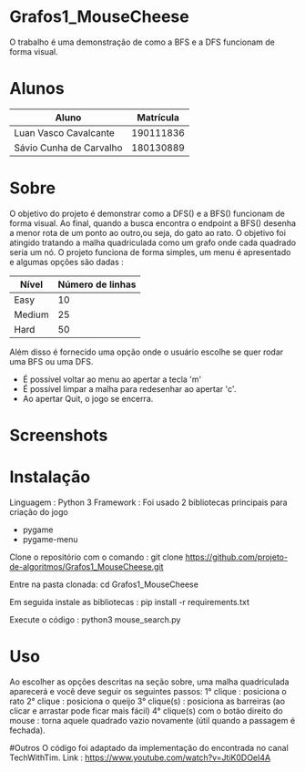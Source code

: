 # Grafos1_MouseCheese
O trabalho é uma demonstração de como a BFS e a DFS funcionam de forma visual. 

# Alunos

Aluno   | Matrícula
--------- | ------
Luan Vasco Cavalcante | 190111836
Sávio Cunha de Carvalho | 180130889

# Sobre
 O objetivo do projeto é demonstrar como a DFS() e a BFS() funcionam de forma visual.
 Ao final, quando a busca encontra o endpoint a BFS() desenha a menor rota de um ponto ao outro,ou seja, do gato ao rato.
 O objetivo foi atingido tratando a malha quadriculada como um grafo onde cada quadrado seria um nó.
 O projeto funciona de forma simples, um menu é apresentado e algumas opções são dadas : 

Nível   | Número de linhas
--------- | ------
Easy | 10
Medium | 25
Hard | 50

Além disso é fornecido uma opção onde o usuário escolhe se quer rodar uma BFS ou uma DFS. 
 - É possível voltar ao menu ao apertar a tecla 'm'
 - É possível limpar a malha para redesenhar ao apertar 'c'.
 - Ao apertar Quit, o jogo se encerra.

# Screenshots

# Instalação
Linguagem : Python 3
Framework : Foi usado 2 bibliotecas principais para criação do jogo
  - pygame
  - pygame-menu
  
Clone o repositório com o comando :
git clone https://github.com/projeto-de-algoritmos/Grafos1_MouseCheese.git

Entre na pasta clonada:
cd Grafos1_MouseCheese

Em seguida instale as bibliotecas :
pip install -r requirements.txt

Execute o código :
python3 mouse_search.py

# Uso 
Ao escolher as opções descritas na seção sobre, uma malha quadriculada aparecerá e você deve seguir os seguintes passos:
1° clique : posiciona o rato
2° clique : posiciona o queijo
3° clique(s) : posiciona as barreiras (ao clicar e arrastar pode ficar mais fácil)
4° clique(s) com o botão direito do mouse : torna aquele quadrado vazio novamente (útil quando a passagem é fechada).

#Outros 
O código foi adaptado da implementação do encontrada no canal TechWithTim.
Link : https://www.youtube.com/watch?v=JtiK0DOeI4A
